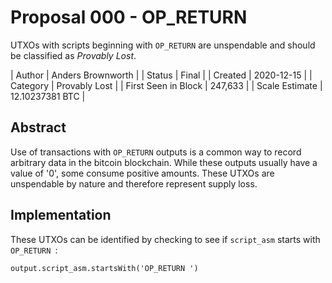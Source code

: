 # Proposal 000 - OP_RETURN
UTXOs with scripts beginning with `OP_RETURN` are unspendable and should be classified as *Provably
Lost*.

| Author              | Anders Brownworth |
| Status              | Final             |
| Created             | 2020-12-15        |
| Category            | Provably Lost     |
| First Seen in Block | 247,633           |
| Scale Estimate      | 12.10237381 BTC   |

## Abstract
Use of transactions with `OP_RETURN` outputs is a common way to record arbitrary data in the bitcoin
blockchain. While these outputs usually have a value of '0', some consume positive amounts. These
UTXOs are unspendable by nature and therefore represent supply loss.

## Implementation
These UTXOs can be identified by checking to see if `script_asm` starts with `OP_RETURN `:
```
output.script_asm.startsWith('OP_RETURN ')
```

